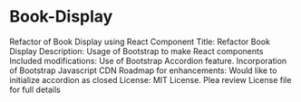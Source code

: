 # Book-Display
Refactor of Book Display using React Component
Title: Refactor Book Display
Description:  Usage of Bootstrap to make React components
Included modifications:  Use of Bootstrap Accordion feature.  Incorporation of Bootstrap Javascript CDN
Roadmap for enhancements: Would like to initialize accordion as closed
License:  MIT License.  Plea review License file for full details
